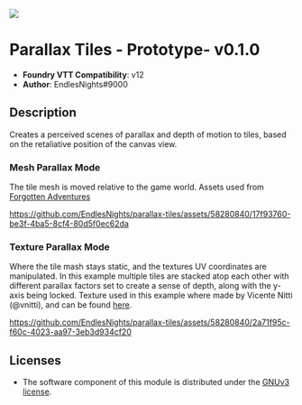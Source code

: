 ![](https://img.shields.io/badge/Foundry-v12-informational)

# Parallax Tiles - Prototype- v0.1.0
* **Foundry VTT Compatibility**: v12
* **Author**: EndlesNights#9000

## Description
Creates a perceived scenes of parallax and depth of motion to tiles, based on the retaliative position of the canvas view.


### Mesh Parallax Mode
The tile mesh is moved relative to the game world.
Assets used from [Forgotten Adventures ](https://www.forgotten-adventures.net/)

https://github.com/EndlesNights/parallax-tiles/assets/58280840/17f93760-be3f-4ba5-8cf4-80d5f0ec62da



### Texture Parallax Mode
Where the tile mash stays static, and the textures UV coordinates are manipulated. In this example multiple tiles are stacked atop each other with different parallax factors set to create a sense of depth, along with the y-axis being locked.
Texture used in this example where made by Vicente Nitti (@vnitti), and can be found [here](https://vnitti.itch.io/glacial-mountains-parallax-background).

https://github.com/EndlesNights/parallax-tiles/assets/58280840/2a71f95c-f60c-4023-aa97-3eb3d934cf20


## Licenses
* The software component of this module is distributed under the [GNUv3 license](https://github.com/EndlesNights/parallax-tiles/blob/main/LICENSE.txt).

